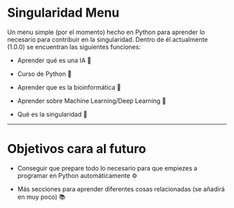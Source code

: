 # Singularidad Menu
Un menu simple (por el momento) hecho en Python para aprender lo necesario para contribuir en la singularidad. Dentro de él actualmente (1.0.0) se encuentran las siguientes funciones:

- Aprender qué es una IA 🤖

- Curso de Python 🐍

- Aprender que es la bioinformática 🐁

- Aprender sobre Machine Learning/Deep Learning 🌊

- Qué es la singularidad 🧠

---

# Objetivos cara al futuro

- Conseguir que prepare todo lo necesario para que empiezes a programar en Python automáticamente ⚙

- Más secciones para aprender diferentes cosas relacionadas (se añadirá en muy poco) 📚
